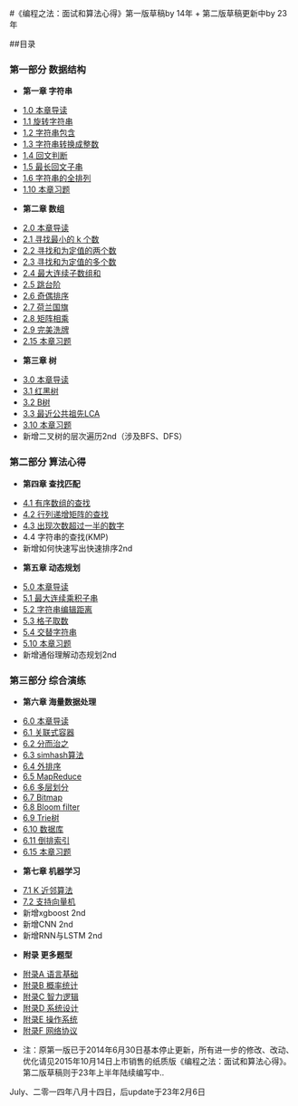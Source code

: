#《编程之法：面试和算法心得》第一版草稿by 14年 + 第二版草稿更新中by 23年

##目录

### 第一部分 数据结构
* **第一章 字符串**
 - [1.0 本章导读](01.00.md)
 - [1.1 旋转字符串](01.01.md)
 - [1.2 字符串包含](01.02.md)
 - [1.3 字符串转换成整数](01.03.md)
 - [1.4 回文判断](01.04.md)
 - [1.5 最长回文子串](01.05.md)
 - [1.6 字符串的全排列](01.06.md)
 - [1.10 本章习题](01.10.md)
* **第二章 数组**
 - [2.0 本章导读](02.00.md)
 - [2.1 寻找最小的 k 个数](02.01.md) 
 - [2.2 寻找和为定值的两个数](02.02.md)
 - [2.3 寻找和为定值的多个数](02.03.md)
 - [2.4 最大连续子数组和](02.04.md)
 - [2.5 跳台阶](02.05.md)
 - [2.6 奇偶排序](02.06.md)
 - [2.7 荷兰国旗](02.07.md)
 - [2.8 矩阵相乘](02.08.md)
 - [2.9 完美洗牌](02.09.md)
 - [2.15 本章习题](02.15.md)
* **第三章 树**
 - [3.0 本章导读](03.00.md)
 - [3.1 红黑树](03.01.md)
 - [3.2 B树](03.02.md)
 - [3.3 最近公共祖先LCA](03.03.md)
 - [3.10 本章习题](03.10.md)
 - 新增二叉树的层次遍历2nd（涉及BFS、DFS）
 
### 第二部分 算法心得
* **第四章 查找匹配**
 - [4.1 有序数组的查找](04.01.md)
 - [4.2 行列递增矩阵的查找](04.02.md)
 - [4.3 出现次数超过一半的数字](04.03.md)
 - 4.4 字符串的查找(KMP)
 - 新增如何快速写出快速排序2nd
* **第五章 动态规划**
 - [5.0 本章导读](05.00.md)
 - [5.1 最大连续乘积子串](05.01.md)
 - [5.2 字符串编辑距离](05.02.md)
 - [5.3 格子取数](05.03.md)
 - [5.4 交替字符串](05.04.md)
 - [5.10 本章习题](05.10.md)
 - 新增通俗理解动态规划2nd
 
### 第三部分 综合演练
* **第六章 海量数据处理**
 - [6.0 本章导读](06.00.md)
 - [6.1 关联式容器](06.01.md)
 - [6.2 分而治之](06.02.md)
 - [6.3 simhash算法](06.03.md)
 - [6.4 外排序](06.04.md)
 - [6.5 MapReduce](06.05.md)
 - [6.6 多层划分](06.06.md)
 - [6.7 Bitmap](06.07.md)
 - [6.8 Bloom filter](06.08.md)
 - [6.9 Trie树](06.09.md)
 - [6.10 数据库](06.10.md)
 - [6.11 倒排索引](06.11.md)
 - [6.15 本章习题](06.15.md)
* **第七章 机器学习**
 - [7.1 K 近邻算法](07.01.md)
 - [7.2 支持向量机](07.02.svm.md)
 - 新增xgboost 2nd
 - 新增CNN 2nd
 - 新增RNN与LSTM 2nd
* **附录 更多题型**
 - [附录A 语言基础](08.00.md)
 - [附录B 概率统计](08.01.md)
 - [附录C 智力逻辑](08.02.md)
 - [附录D 系统设计](08.03.md)
 - [附录E 操作系统](08.04.md)
 - [附录F 网络协议](08.05.md)

* 注：原第一版已于2014年6月30日基本停止更新，所有进一步的修改、改动、优化请见2015年10月14日上市销售的纸质版《编程之法：面试和算法心得》。第二版草稿则于23年上半年陆续编写中..

July、二零一四年八月十四日，后update于23年2月6日
